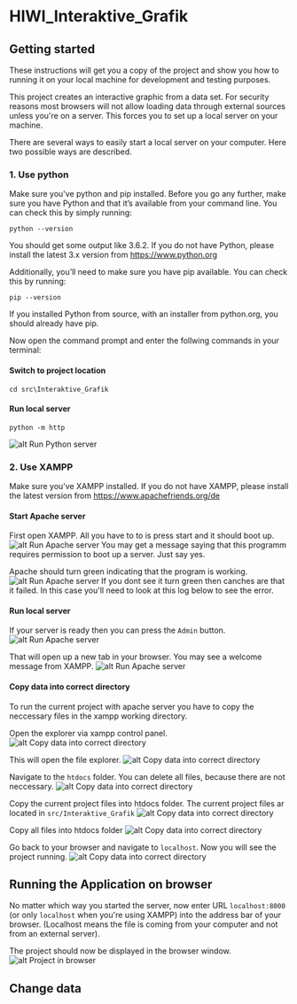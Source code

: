 # HIWI_Interaktive_Grafik

## Getting started
These instructions will get you a copy of the project and show you how to running it on your local machine for development and testing purposes.

This project creates an interactive graphic from a data set. For security reasons most browsers will not allow loading data through external sources unless you're on a server. This forces you to set up a local server on your machine.

There are several ways to easily start a local server on your computer. Here two possible ways are described.

### 1. Use python
Make sure you've python and pip installed. Before you go any further, make sure you have Python and that it’s available from your command line. You can check this by simply running:

`python --version`

You should get some output like 3.6.2. If you do not have Python, please install the latest 3.x version from https://www.python.org

Additionally, you’ll need to make sure you have pip available. You can check this by running:

`pip --version`

If you installed Python from source, with an installer from python.org, you should already have pip.


Now open the command prompt and enter the follwing commands in your terminal:

#### Switch to project location
`cd src\Interaktive_Grafik`
#### Run local server
`python -m http`

![alt Run Python server](https://github.com/19JeHe92/HIWI_Interaktive_Grafik/blob/master/howto/img/python_server.JPG)
### 2. Use XAMPP
Make sure you've XAMPP installed. If you do not have XAMPP, please install the latest version from https://www.apachefriends.org/de

#### Start Apache server
First open XAMPP. All you have to to is press start and it should boot up.
![alt Run Apache server](https://github.com/19JeHe92/HIWI_Interaktive_Grafik/blob/master/howto/img/apache_server.JPG)
You may get a message saying that this programm requires permission to boot up a server. Just say yes.

Apache should turn green indicating that the program is working.
![alt Run Apache server](https://github.com/19JeHe92/HIWI_Interaktive_Grafik/blob/master/howto/img/apache_server_2.JPG)
If you dont see it turn green then canches are that it failed. In this case you'll need to look at this log below to see the error.

#### Run local server
If your server is ready then you can press the `Admin` button.
![alt Run Apache server](https://github.com/19JeHe92/HIWI_Interaktive_Grafik/blob/master/howto/img/apache_server_3.JPG)

That will open up a new tab in your browser. You may see a welcome message from XAMPP.
![alt Run Apache server](https://github.com/19JeHe92/HIWI_Interaktive_Grafik/blob/master/howto/img/apache_server_4.JPG)

#### Copy data into correct directory
To run the current project with apache server you have to copy the neccessary files in the xampp working directory.

Open the explorer via xampp control panel.
![alt Copy data into correct directory](https://github.com/19JeHe92/HIWI_Interaktive_Grafik/blob/master/howto/img/apache_server_5.JPG)

This will open the file explorer.
![alt Copy data into correct directory](https://github.com/19JeHe92/HIWI_Interaktive_Grafik/blob/master/howto/img/apache_server_6.JPG)

Navigate to the `htdocs` folder. You can delete all files, because there are not neccessary.
![alt Copy data into correct directory](https://github.com/19JeHe92/HIWI_Interaktive_Grafik/blob/master/howto/img/apache_server_7.JPG)

Copy the current project files into htdocs folder. The current project files ar located in `src/Interaktive_Grafik`
![alt Copy data into correct directory](https://github.com/19JeHe92/HIWI_Interaktive_Grafik/blob/master/howto/img/apache_server_8.JPG)

Copy all files into htdocs folder
![alt Copy data into correct directory](https://github.com/19JeHe92/HIWI_Interaktive_Grafik/blob/master/howto/img/apache_server_9.JPG)

Go back to your browser and navigate to `localhost`. Now you will see the project running.
![alt Copy data into correct directory](https://github.com/19JeHe92/HIWI_Interaktive_Grafik/blob/master/howto/img/apache_server_10.JPG)

## Running the Application on browser
No matter which way you started the server, now enter URL `localhost:8000` (or only `localhost` when you're using XAMPP) into the address bar of your browser. (Localhost means the file is coming from your computer and not from an external server).

The project should now be displayed in the browser window.
![alt Project in browser](https://github.com/19JeHe92/HIWI_Interaktive_Grafik/blob/master/howto/img/browser_project.JPG)

## Change data

